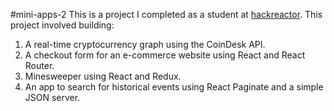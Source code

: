 #mini-apps-2
This is a project I completed as a student at [hackreactor](http://hackreactor.com). This project involved building: 

1. A real-time cryptocurrency graph using the CoinDesk API. 
2. A checkout form for an e-commerce website using React and React Router. 
3. Minesweeper using React and Redux. 
4. An app to search for historical events using React Paginate and a simple JSON server. 
